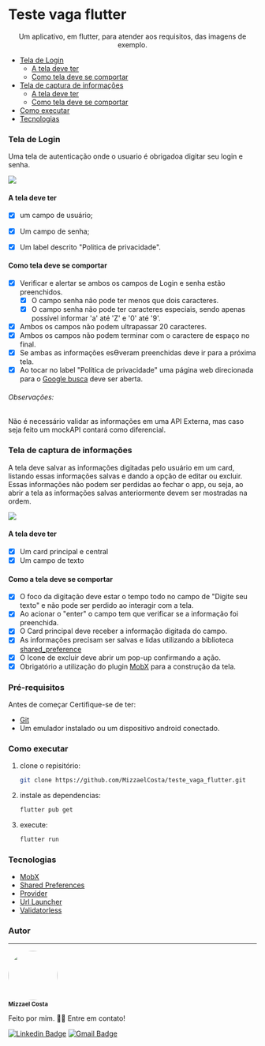 # Teste vaga flutter

<p align="center">Um aplicativo, em flutter, para atender aos requisitos, das imagens de exemplo.</p>



<!--ts-->
* [Tela de Login](#tela-de-login)
    * [A tela deve ter](#a-tela-deve-ter)
    * [Como tela deve se comportar](#como-tela-deve-se-comportar)
* [Tela de captura de informações](#tela-de-captur-de-informações)
    * [A tela deve ter](#a-tela-deve-ter)
    * [Como tela deve se comportar](#como-tela-deve-se-comportar)
* [Como executar](#como-executar)
* [Tecnologias](#tecnologias)
<!--te-->


### Tela de Login

Uma tela de autenticação onde o usuario é obrigadoa digitar seu login e senha.

<image src="assets/image/login.jpeg">


#### A tela deve ter

- [x] um campo de usuário;
- [x] Um campo de senha;
- [x] Um label descrito "Politica de privacidade".


#### Como tela deve se comportar

- [x] Verificar e alertar se ambos os campos de Login e senha estão preenchidos.
    - [x] O campo senha não pode ter menos que dois caracteres.
    - [x] O campo senha não pode ter caracteres especiais, sendo apenas possível informar 'a' até 'Z' e '0' até '9'.
- [x] Ambos os campos não podem ultrapassar 20 caracteres.
- [x] Ambos os campos não podem terminar com o caractere de espaço no final.
- [x] Se ambas as informações esƟveram preenchidas deve ir para a próxima tela.
- [x] Ao tocar no label "Política de privacidade" uma página web direcionada para o [Google busca](https://google.com.br) deve ser aberta.

###### Observações:
Não é necessário validar as informações em uma API Externa, mas caso seja feito um mockAPI contará como diferencial.


### Tela de captura de informações

A tela deve salvar as informações digitadas pelo usuário em um card, listando essas informações salvas e dando a opção de editar ou excluir. Essas informações não podem ser perdidas ao fechar o app, ou seja, ao abrir a tela as informações salvas anteriormente devem ser mostradas na ordem.

<image src="assets/image/info.jpeg">


#### A tela deve ter

- [x] Um card principal e central 
- [x] Um campo de texto 

#### Como a tela deve se comportar 

- [x] O foco da digitação deve estar o tempo todo no campo de "Digite seu texto" e não pode ser perdido ao interagir com a tela.
- [x] Ao acionar o "enter" o campo tem que verificar se a informação foi preenchida.
- [x] O Card principal deve receber a informação digitada do campo.
- [x] As informações precisam ser salvas e lidas utilizando a biblioteca [shared_preference](https://pub.dev/packages/shared_preferences)
- [x] O Icone de excluir deve abrir um pop-up confirmando a ação.
- [x] Obrigatório a utilização do plugin [MobX](https://pub.dev/packages/mobx) para a construção da tela. 

### Pré-requisitos

Antes de começar Certifique-se de ter: 
* [Git](https://git-scm.com)
* Um emulador instalado ou um dispositivo android conectado.


### Como executar



1. clone o repisitório:
   ```sh
   git clone https://github.com/MizzaelCosta/teste_vaga_flutter.git
   ```
   
2. instale as dependencias:
 
   ```sh
   flutter pub get
   ```
   
3. execute:
   ```sh
   flutter run
   ```   


### Tecnologias

- [MobX](https://pub.dev/packages/mobx)
- [Shared Preferences](https://pub.dev/packages/shared_preferences)
- [Provider](https://pub.dev/packages/provider)
- [Url Launcher](https://pub.dev/packages/provider)
- [Validatorless](https://pub.dev/packages/validatorless)

### Autor
---

<a>
 <img style="border-radius: 50%;" src="https://avatars.githubusercontent.com/u/72561989?s=400&u=f9a922042904c9576e93d5a85b8334e426c34466&v=4" width="100px;" alt=""/>
 <br />
 <sub><b>Mizzael Costa</b></sub></a>


Feito por mim. 👋🏽 Entre em contato!

[![Linkedin Badge](https://img.shields.io/badge/-Linkedin-blue?style=flat-square&logo=Linkedin&logoColor=white&link=https://www.linkedin.com/in/carlosmcosta/)](https://www.linkedin.com/in/carlosmcosta/) 
[![Gmail Badge](https://img.shields.io/badge/mizzaelcosta@gmail.com-c14438?style=flat-square&logo=Gmail&logoColor=white&link=mailto:mizzaelcosta@gmail.com)](mailto:mizzaelcosta@gmail.com)